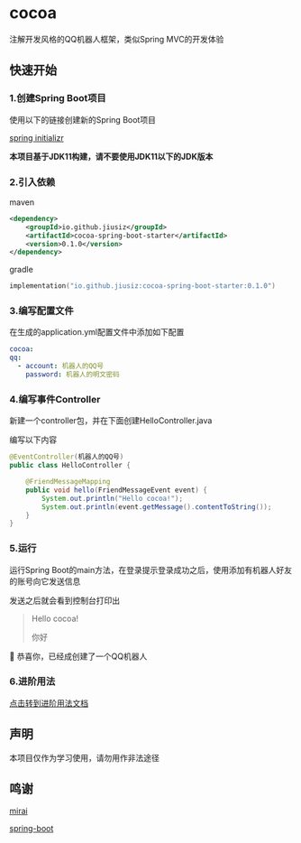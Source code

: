 # cocoa

注解开发风格的QQ机器人框架，类似Spring MVC的开发体验

## 快速开始

### 1.创建Spring Boot项目

使用以下的链接创建新的Spring Boot项目

[spring initializr](https://start.spring.io/)

**本项目基于JDK11构建，请不要使用JDK11以下的JDK版本**

### 2.引入依赖

maven

```xml
<dependency>
    <groupId>io.github.jiusiz</groupId>
    <artifactId>cocoa-spring-boot-starter</artifactId>
    <version>0.1.0</version>
</dependency>
```

gradle

```kotlin
implementation("io.github.jiusiz:cocoa-spring-boot-starter:0.1.0")
```

### 3.编写配置文件

在生成的application.yml配置文件中添加如下配置

```yaml
cocoa:
qq:
  - account: 机器人的QQ号
    password: 机器人的明文密码
```

### 4.编写事件Controller

新建一个controller包，并在下面创建HelloController.java

编写以下内容

```java
@EventController(机器人的QQ号)
public class HelloController {

    @FriendMessageMapping
    public void hello(FriendMessageEvent event) {
        System.out.println("Hello cocoa!");
        System.out.println(event.getMessage().contentToString());
    }
}
```

### 5.运行

运行Spring Boot的main方法，在登录提示登录成功之后，使用添加有机器人好友的账号向它发送信息

发送之后就会看到控制台打印出

> Hello cocoa!
>
> 你好

🎉 恭喜你，已经成创建了一个QQ机器人

### 6.进阶用法

[点击转到进阶用法文档](https://github.com/jiusiz/cocoa/blob/0.1.x/Advanced.md)

## 声明

本项目仅作为学习使用，请勿用作非法途径

## 鸣谢

[mirai](https://github.com/mamoe/mirai)

[spring-boot](https://github.com/spring-projects/spring-boot)
